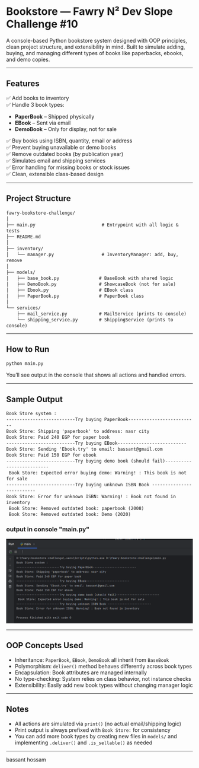 # Bookstore — Fawry N² Dev Slope Challenge #10

A console-based Python bookstore system designed with OOP principles, clean project structure, and extensibility in mind. Built to simulate adding, buying, and managing different types of books like paperbacks, ebooks, and demo copies.

---

## Features

✅ Add books to inventory  
✅ Handle 3 book types:
- **PaperBook** – Shipped physically
- **EBook** – Sent via email
- **DemoBook** – Only for display, not for sale

✅ Buy books using ISBN, quantity, email or address  
✅ Prevent buying unavailable or demo books  
✅ Remove outdated books (by publication year)  
✅ Simulates email and shipping services  
✅ Error handling for missing books or stock issues  
✅ Clean, extensible class-based design

---

## Project Structure

```
fawry-bookstore-challenge/
│
├── main.py                         # Entrypoint with all logic & tests
├── README.md
│
├── inventory/
│   └── manager.py                  # InventoryManager: add, buy, remove
│
├── models/
│   ├── base_book.py               # BaseBook with shared logic
│   ├── DemoBook.py                # ShowcaseBook (not for sale)
│   ├── Ebook.py                   # EBook class
│   ├── PaperBook.py               # PaperBook class
│
└── services/
    ├── mail_service.py            # MailService (prints to console)
    └── shipping_service.py        # ShippingService (prints to console)
```

---

## How to Run

```bash
python main.py
```

You’ll see output in the console that shows all actions and handled errors.

---

## Sample Output

```
Book Store system : 
--------------------------Try buying PaperBook--------------------------
Book Store: Shipping 'paperbook' to address: nasr city
Book Store: Paid 240 EGP for paper book
--------------------------Try buying EBook--------------------------
Book Store: Sending 'Ebook.try' to email: bassant@gmail.com
Book Store: Paid 150 EGP for ebook
--------------------------Try buying demo book (should fail)--------------------------
 Book Store: Expected error buying demo: Warning! : This book is not for sale
--------------------------Try buying unknown ISBN Book --------------------------
Book Store: Error for unknown ISBN: Warning! : Book not found in inventory
 Book Store: Removed outdated book: paperbook (2008)
 Book Store: Removed outdated book: Demo (2020)
```
### output in console "main.py"
![console](output.png)


---

## OOP Concepts Used

* Inheritance: `PaperBook`, `EBook`, `DemoBook` all inherit from `BaseBook`
* Polymorphism: `deliver()` method behaves differently across book types
* Encapsulation: Book attributes are managed internally
* No type-checking: System relies on class behavior, not instance checks
* Extensibility: Easily add new book types without changing manager logic

---

## Notes

* All actions are simulated via `print()` (no actual email/shipping logic)
* Print output is always prefixed with `Book Store:` for consistency
* You can add more book types by creating new files in `models/` and implementing `.deliver()` and `.is_sellable()` as needed

---

bassant hossam 